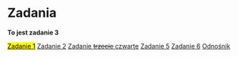 <!DOCTYPE html>
<html>
<head>
<h1>Zadania</h1>
</head>
<body>
<p><b>To jest zadanie 3</b></p>
<a href="https://yoda20039.github.io/zadania/"><mark>Zadanie 1</mark></a>
<a href="https://yoda20039.github.io/Zadanie-2/">Zadanie 2</a>
<a href=" Zadanie-1.io ">Zadanie <del>trzecie</del> <ins>czwarte</ins></a>
<a href=" ">Zadanie 5</a>
<a href=" ">Zadanie 6</a>
<a href="https://youtu.be/u_GxckFuTZs"> Odnośnik</a>
</body>
</html>

